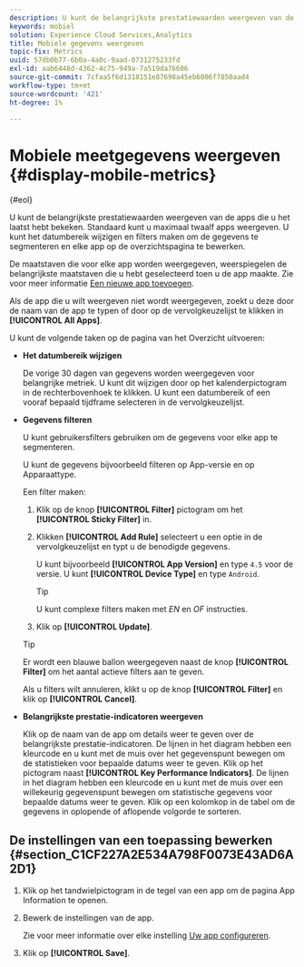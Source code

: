```yaml
---
description: U kunt de belangrijkste prestatiewaarden weergeven van de apps die u het laatst hebt bekeken. Standaard kunt u maximaal twaalf apps weergeven. U kunt het datumbereik wijzigen en filters maken om de gegevens te segmenteren en elke app op de overzichtspagina te bewerken.
keywords: mobiel
solution: Experience Cloud Services,Analytics
title: Mobiele gegevens weergeven
topic-fix: Metrics
uuid: 57db0b77-6b0a-4a0c-9aad-0731275233fd
exl-id: aab6448d-4362-4c75-949a-7a519da76606
source-git-commit: 7cfaa5f6d1318151e87698a45eb6006f7850aad4
workflow-type: tm+mt
source-wordcount: '421'
ht-degree: 1%

---
```


# Mobiele meetgegevens weergeven {#display-mobile-metrics}

{#eol}

U kunt de belangrijkste prestatiewaarden weergeven van de apps die u het laatst hebt bekeken. Standaard kunt u maximaal twaalf apps weergeven. U kunt het datumbereik wijzigen en filters maken om de gegevens te segmenteren en elke app op de overzichtspagina te bewerken.

De maatstaven die voor elke app worden weergegeven, weerspiegelen de belangrijkste maatstaven die u hebt geselecteerd toen u de app maakte. Zie voor meer informatie [Een nieuwe app toevoegen](/help/using/manage-apps/t-new-app.md).

Als de app die u wilt weergeven niet wordt weergegeven, zoekt u deze door de naam van de app te typen of door op de vervolgkeuzelijst te klikken in **[!UICONTROL All Apps]**.

U kunt de volgende taken op de pagina van het Overzicht uitvoeren:

* **Het datumbereik wijzigen**

   De vorige 30 dagen van gegevens worden weergegeven voor belangrijke metriek. U kunt dit wijzigen door op het kalenderpictogram in de rechterbovenhoek te klikken. U kunt een datumbereik of een vooraf bepaald tijdframe selecteren in de vervolgkeuzelijst.

* **Gegevens filteren**

   U kunt gebruikersfilters gebruiken om de gegevens voor elke app te segmenteren.

   U kunt de gegevens bijvoorbeeld filteren op App-versie en op Apparaattype.

   Een filter maken:

   1. Klik op de knop **[!UICONTROL Filter]** pictogram om het **[!UICONTROL Sticky Filter]** in.
   1. Klikken **[!UICONTROL Add Rule]** selecteert u een optie in de vervolgkeuzelijst en typt u de benodigde gegevens.

      U kunt bijvoorbeeld **[!UICONTROL App Version]** en type `4.5` voor de versie. U kunt **[!UICONTROL Device Type]** en type `Android`.

      >[!TIP]
      >
      >U kunt complexe filters maken met *EN* en *OF* instructies.

   1. Klik op **[!UICONTROL Update]**.
   >[!TIP]
   >
   >Er wordt een blauwe ballon weergegeven naast de knop **[!UICONTROL Filter]** om het aantal actieve filters aan te geven.

   Als u filters wilt annuleren, klikt u op de knop **[!UICONTROL Filter]** en klik op **[!UICONTROL Cancel]**.

* **Belangrijkste prestatie-indicatoren weergeven**

   Klik op de naam van de app om details weer te geven over de belangrijkste prestatie-indicatoren. De lijnen in het diagram hebben een kleurcode en u kunt met de muis over het gegevenspunt bewegen om de statistieken voor bepaalde datums weer te geven. Klik op het pictogram naast **[!UICONTROL Key Performance Indicators]**. De lijnen in het diagram hebben een kleurcode en u kunt met de muis over een willekeurig gegevenspunt bewegen om statistische gegevens voor bepaalde datums weer te geven. Klik op een kolomkop in de tabel om de gegevens in oplopende of aflopende volgorde te sorteren.

## De instellingen van een toepassing bewerken {#section_C1CF227A2E534A798F0073E43AD6A2D1}

1. Klik op het tandwielpictogram in de tegel van een app om de pagina App Information te openen.
1. Bewerk de instellingen van de app.

   Zie voor meer informatie over elke instelling [Uw app configureren](/help/using/c-manage-app-settings/c-mob-confg-app/c-mob-confg-app.md).

1. Klik op **[!UICONTROL Save]**.

